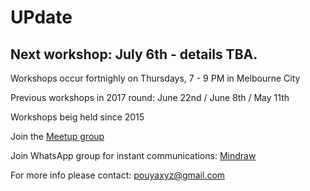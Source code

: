# UPdate

## Next workshop: July 6th - details TBA. 

Workshops occur fortnighly on Thursdays, 7 - 9 PM in Melbourne City

Previous workshops in 2017 round: June 22nd / June 8th / May 11th

Workshops beig held since 2015

Join the [Meetup group](https://www.meetup.com/mindraw/)

Join WhatsApp group for instant communications: [Mindraw](https://chat.whatsapp.com/ELRibWY2kTS5O36ZY6oHp2)

For more info please contact: pouyaxyz@gmail.com
